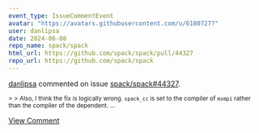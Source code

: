 ```yaml
---
event_type: IssueCommentEvent
avatar: "https://avatars.githubusercontent.com/u/6180727?"
user: danlipsa
date: 2024-06-08
repo_name: spack/spack
html_url: https://github.com/spack/spack/pull/44327
repo_url: https://github.com/spack/spack
---
```


<a href='https://github.com/danlipsa' target='_blank'>danlipsa</a> commented on issue <a href='https://github.com/spack/spack/pull/44327' target='_blank'>spack/spack#44327</a>.

<small>> > Also, I think the fix is logically wrong. `spack_cc` is set to the compiler of `msmpi` rather than the compiler of the dependent....</small>

<a href='https://github.com/spack/spack/pull/44327' target='_blank'>View Comment</a>
